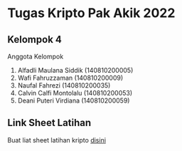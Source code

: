 # Tugas Kripto Pak Akik 2022
## Kelompok 4
Anggota Kelompok
1. Alfadli Maulana Siddik   (140810200005)
2. Wafi Fahruzzaman         (140810200009)
3. Naufal Fahrezi           (140810200035)
4. Calvin Calfi Montolalu   (140810200053)
5. Deani Puteri Virdiana    (140810200059)

## Link Sheet Latihan
Buat liat sheet latihan kripto [disini](https://docs.google.com/spreadsheets/d/1rAzi5pcqDnqBle8ikxH-bfmkxGBGOL4W/edit?usp=sharing&ouid=109817228880379316280&rtpof=true&sd=true)